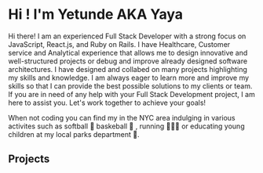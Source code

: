 # Hi ! I'm Yetunde AKA Yaya 

Hi there! I am an experienced Full Stack Developer with a strong focus on JavaScript, React.js, and Ruby on Rails. I have  Healthcare, Customer service and Analytical experience that allows me to design innovative and well-structured projects or debug and improve already designed software architectures. I have designed and collabed on many projects highlighting my skills and knowledge. I am always eager to learn more and improve my skills so that I can provide the best possible solutions to my clients or team.  If you are in need of any help with your Full Stack Development project, I am here to assist you. Let's work together to achieve your goals!

When not coding you can find my in the NYC area indulging in various activites such as softball 🥎 baskeball 🏀 , running 🏃🏾‍♀️ or educating young children at my local parks department 🍁. 

## Projects

<!--
**yaalese1/yaalese1** is a ✨ _special_ ✨ repository because its `README.md` (this file) appears on your GitHub profile.

Here are some ideas to get you started:

- 🔭 I’m currently working on ...
- 🌱 I’m currently learning ...
- 👯 I’m looking to collaborate on ...
- 🤔 I’m looking for help with ...
- 💬 Ask me about ...
- 📫 How to reach me: ...
- 😄 Pronouns: ...
- ⚡ Fun fact: ...
-->
